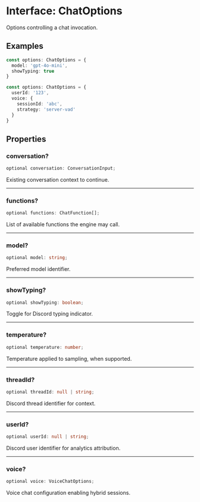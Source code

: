 # Interface: ChatOptions

Options controlling a chat invocation.

## Examples

```ts
const options: ChatOptions = {
  model: 'gpt-4o-mini',
  showTyping: true
}
```

```ts
const options: ChatOptions = {
  userId: '123',
  voice: {
    sessionId: 'abc',
    strategy: 'server-vad'
  }
}
```

## Properties

### conversation?

```ts
optional conversation: ConversationInput;
```

Existing conversation context to continue.

***

### functions?

```ts
optional functions: ChatFunction[];
```

List of available functions the engine may call.

***

### model?

```ts
optional model: string;
```

Preferred model identifier.

***

### showTyping?

```ts
optional showTyping: boolean;
```

Toggle for Discord typing indicator.

***

### temperature?

```ts
optional temperature: number;
```

Temperature applied to sampling, when supported.

***

### threadId?

```ts
optional threadId: null | string;
```

Discord thread identifier for context.

***

### userId?

```ts
optional userId: null | string;
```

Discord user identifier for analytics attribution.

***

### voice?

```ts
optional voice: VoiceChatOptions;
```

Voice chat configuration enabling hybrid sessions.
